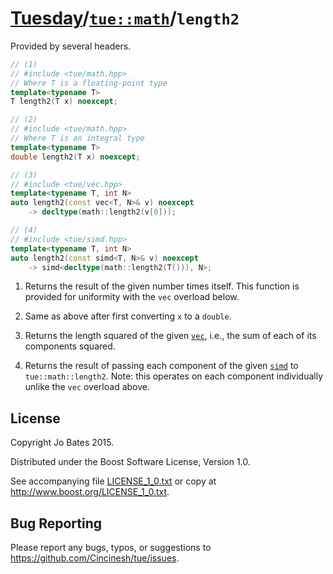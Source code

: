 [Tuesday](../../../README.md)/[`tue::math`](../../namespaces/tue/math.md)/`length2`
===================================================================================
Provided by several headers.

```c++
// (1)
// #include <tue/math.hpp>
// Where T is a floating-point type
template<typename T>
T length2(T x) noexcept;

// (2)
// #include <tue/math.hpp>
// Where T is an integral type
template<typename T>
double length2(T x) noexcept;

// (3)
// #include <tue/vec.hpp>
template<typename T, int N>
auto length2(const vec<T, N>& v) noexcept
    -> decltype(math::length2(v[0]));

// (4)
// #include <tue/simd.hpp>
template<typename T, int N>
auto length2(const simd<T, N>& v) noexcept
    -> simd<decltype(math::length2(T())), N>;
```

1. Returns the result of the given number times itself. This function is
   provided for uniformity with the `vec` overload below.

2. Same as above after first converting `x` to a `double`.

2. Returns the length squared of the given [`vec`](../../headers/vec.md), i.e.,
   the sum of each of its components squared.

3. Returns the result of passing each component of the given
   [`simd`](../../headers/simd.md) to `tue::math::length2`. Note: this operates
   on each component individually unlike the `vec` overload above.

License
-------
Copyright Jo Bates 2015.

Distributed under the Boost Software License, Version 1.0.

See accompanying file [LICENSE_1_0.txt](../../../LICENSE_1_0.txt) or copy at
http://www.boost.org/LICENSE_1_0.txt.

Bug Reporting
-------------
Please report any bugs, typos, or suggestions to
https://github.com/Cincinesh/tue/issues.
